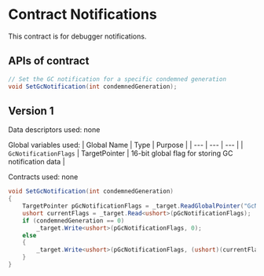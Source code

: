 # Contract Notifications

This contract is for debugger notifications.

## APIs of contract

``` csharp
// Set the GC notification for a specific condemned generation
void SetGcNotification(int condemnedGeneration);
```

## Version 1

Data descriptors used: none

Global variables used:
| Global Name | Type | Purpose |
| --- | --- | --- |
| `GcNotificationFlags` | TargetPointer | 16-bit global flag for storing GC notification data |

Contracts used: none

``` csharp
void SetGcNotification(int condemnedGeneration)
{
    TargetPointer pGcNotificationFlags = _target.ReadGlobalPointer("GcNotificationFlags");
    ushort currentFlags = _target.Read<ushort>(pGcNotificationFlags);
    if (condemnedGeneration == 0)
        _target.Write<ushort>(pGcNotificationFlags, 0);
    else
    {
        _target.Write<ushort>(pGcNotificationFlags, (ushort)(currentFlags | condemnedGeneration));
    }
}
```
